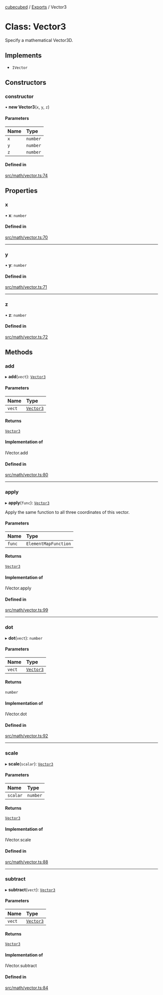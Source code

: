 [cubecubed](/wiki/README.md) / [Exports](/wiki/modules.md) / Vector3

# Class: Vector3

Specify a mathematical Vector3D.

## Implements

- `IVector`

## Constructors

### constructor

• **new Vector3**(`x`, `y`, `z`)

#### Parameters

| Name | Type |
| :------ | :------ |
| `x` | `number` |
| `y` | `number` |
| `z` | `number` |

#### Defined in

[src/math/vector.ts:74](https://github.com/imaphatduc/cubecubed/blob/26131ac/src/math/vector.ts#L74)

## Properties

### x

• **x**: `number`

#### Defined in

[src/math/vector.ts:70](https://github.com/imaphatduc/cubecubed/blob/26131ac/src/math/vector.ts#L70)

___

### y

• **y**: `number`

#### Defined in

[src/math/vector.ts:71](https://github.com/imaphatduc/cubecubed/blob/26131ac/src/math/vector.ts#L71)

___

### z

• **z**: `number`

#### Defined in

[src/math/vector.ts:72](https://github.com/imaphatduc/cubecubed/blob/26131ac/src/math/vector.ts#L72)

## Methods

### add

▸ **add**(`vect`): [`Vector3`](/wiki/classes/Vector3.md)

#### Parameters

| Name | Type |
| :------ | :------ |
| `vect` | [`Vector3`](/wiki/classes/Vector3.md) |

#### Returns

[`Vector3`](/wiki/classes/Vector3.md)

#### Implementation of

IVector.add

#### Defined in

[src/math/vector.ts:80](https://github.com/imaphatduc/cubecubed/blob/26131ac/src/math/vector.ts#L80)

___

### apply

▸ **apply**(`func`): [`Vector3`](/wiki/classes/Vector3.md)

Apply the same function to all three coordinates of this vector.

#### Parameters

| Name | Type |
| :------ | :------ |
| `func` | `ElementMapFunction` |

#### Returns

[`Vector3`](/wiki/classes/Vector3.md)

#### Implementation of

IVector.apply

#### Defined in

[src/math/vector.ts:99](https://github.com/imaphatduc/cubecubed/blob/26131ac/src/math/vector.ts#L99)

___

### dot

▸ **dot**(`vect`): `number`

#### Parameters

| Name | Type |
| :------ | :------ |
| `vect` | [`Vector3`](/wiki/classes/Vector3.md) |

#### Returns

`number`

#### Implementation of

IVector.dot

#### Defined in

[src/math/vector.ts:92](https://github.com/imaphatduc/cubecubed/blob/26131ac/src/math/vector.ts#L92)

___

### scale

▸ **scale**(`scalar`): [`Vector3`](/wiki/classes/Vector3.md)

#### Parameters

| Name | Type |
| :------ | :------ |
| `scalar` | `number` |

#### Returns

[`Vector3`](/wiki/classes/Vector3.md)

#### Implementation of

IVector.scale

#### Defined in

[src/math/vector.ts:88](https://github.com/imaphatduc/cubecubed/blob/26131ac/src/math/vector.ts#L88)

___

### subtract

▸ **subtract**(`vect`): [`Vector3`](/wiki/classes/Vector3.md)

#### Parameters

| Name | Type |
| :------ | :------ |
| `vect` | [`Vector3`](/wiki/classes/Vector3.md) |

#### Returns

[`Vector3`](/wiki/classes/Vector3.md)

#### Implementation of

IVector.subtract

#### Defined in

[src/math/vector.ts:84](https://github.com/imaphatduc/cubecubed/blob/26131ac/src/math/vector.ts#L84)

